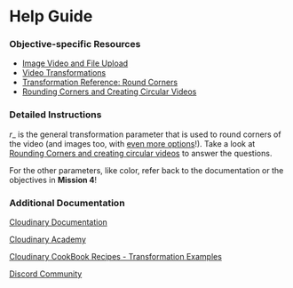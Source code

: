 # Help Guide

### Objective-specific Resources
* [Image Video and File Upload](https://cloudinary.com/documentation/image_video_and_file_upload?utm_source=twilio&utm_medium=event&utm_campaign=cloudinary-twilioquest-2021)
* [Video Transformations](https://cloudinary.com/documentation/video_manipulation_and_delivery?utm_source=twilio&utm_medium=event&utm_campaign=cloudinary-twilioquest-2021)
* [Transformation Reference: Round Corners](https://cloudinary.com/documentation/transformation_reference?utm_source=twilio&utm_medium=event&utm_campaign=cloudinary-twilioquest-2021#r_round_corners)
* [Rounding Corners and Creating Circular Videos](https://cloudinary.com/documentation/video_manipulation_and_delivery?utm_source=twilio&utm_medium=event&utm_campaign=cloudinary-twilioquest-2021#rounding_corners_and_creating_circular_videos)

### Detailed Instructions
_r__ is the general transformation parameter that is used to round corners of the video (and images too, with [even more options](https://cloudinary.com/documentation/transformation_reference?utm_source=twilio&utm_medium=event&utm_campaign=cloudinary-twilioquest-2021#r_round_corners)!). Take a look at [Rounding Corners and creating circular videos](https://cloudinary.com/documentation/video_manipulation_and_delivery?utm_source=twilio&utm_medium=event&utm_campaign=cloudinary-twilioquest-2021#rounding_corners_and_creating_circular_videos) to answer the questions.

For the other parameters, like color, refer back to the documentation or the objectives in **Mission 4**!


### Additional Documentation

[Cloudinary Documentation](https://cloudinary.com/documentation?utm_source=twilio&utm_medium=event&utm_campaign=cloudinary-twilioquest-2021)

[Cloudinary Academy](https://training.cloudinary.com?utm_source=twilio&utm_medium=event&utm_campaign=cloudinary-twilioquest-2021)

[Cloudinary CookBook Recipes - Transformation Examples](https://cloudinary.com/cookbook?utm_source=twilio&utm_medium=event&utm_campaign=cloudinary-twilioquest-2021)

[Discord Community](https://discord.gg/CCsubwFbvd)